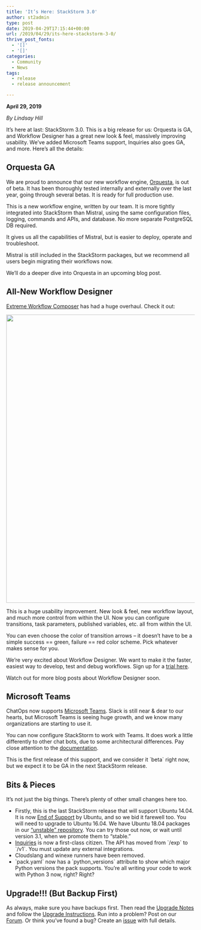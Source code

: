 ```yaml
---
title: 'It’s Here: StackStorm 3.0'
author: st2admin
type: post
date: 2019-04-29T17:15:44+00:00
url: /2019/04/29/its-here-stackstorm-3-0/
thrive_post_fonts:
  - '[]'
  - '[]'
categories:
  - Community
  - News
tags:
  - release
  - release announcement

---
```

**April 29, 2019**

_By Lindsay Hill_

It’s here at last: StackStorm 3.0. This is a big release for us: Orquesta is GA, and Workflow Designer has a great new look & feel, massively improving usability. We’ve added Microsoft Teams support, Inquiries also goes GA, and more. Here’s all the details: <!--more-->

## Orquesta GA

We are proud to announce that our new workflow engine, [Orquesta][1], is out of beta. It has been thoroughly tested internally and externally over the last year, going through several betas. It is ready for full production use.

This is a new workflow engine, written by our team. It is more tightly integrated into StackStorm than Mistral, using the same configuration files, logging, commands and APIs, and database. No more separate PostgreSQL DB required.

It gives us all the capabilities of Mistral, but is easier to deploy, operate and troubleshoot.

Mistral is still included in the StackStorm packages, but we recommend all users begin migrating their workflows now.

We’ll do a deeper dive into Orquesta in an upcoming blog post.

## All-New Workflow Designer

[Extreme Workflow Composer][2] has had a huge overhaul. Check it out:

<img loading="lazy" src="https://ewc-docs.extremenetworks.com/_images/pkg_promote_workflow.png" width="1380" height="770" class="aligncenter size-full" scale="0" /> 

This is a huge usability improvement. New look & feel, new workflow layout, and much more control from within the UI. Now you can configure transitions, task parameters, published variables, etc. all from within the UI.

You can even choose the color of transition arrows &#8211; it doesn’t have to be a simple success == green, failure == red color scheme. Pick whatever makes sense for you.

We’re very excited about Workflow Designer. We want to make it the faster, easiest way to develop, test and debug workflows. Sign up for a [trial here][3].

Watch out for more blog posts about Workflow Designer soon.

## Microsoft Teams

ChatOps now supports [Microsoft Teams][4]. Slack is still near & dear to our hearts, but Microsoft Teams is seeing huge growth, and we know many organizations are starting to use it.

You can now configure StackStorm to work with Teams. It does work a little differently to other chat bots, due to some architectural differences. Pay close attention to the [documentation][4].

This is the first release of this support, and we consider it \`beta\` right now, but we expect it to be GA in the next StackStorm release.

## Bits & Pieces

It’s not just the big things. There’s plenty of other small changes here too.

  * Firstly, this is the last StackStorm release that will support Ubuntu 14.04. It is now [End of Support][5] by Ubuntu, and so we bid it farewell too. You will need to upgrade to Ubuntu 16.04. We have Ubuntu 18.04 packages in our [“unstable” repository][6]. You can try those out now, or wait until version 3.1, when we promote them to “stable.”
  * [Inquiries][7] is now a first-class citizen. The API has moved from \`/exp\` to \`/v1\`. You must update any external integrations.
  * Cloudslang and winexe runners have been removed.
  * \`pack.yaml\` now has a \`python_versions\` attribute to show which major Python versions the pack supports. You’re all writing your code to work with Python 3 now, right? Right?

## Upgrade!!! (But Backup First)

As always, make sure you have backups first. Then read the [Upgrade Notes][8] and follow the [Upgrade Instructions][9]. Run into a problem? Post on our [Forum][10]. Or think you’ve found a bug? Create an [issue][11] with full details.

 [1]: https://docs.stackstorm.com/orquesta/index.html
 [2]: https://www.extremenetworks.com/product/workflow-composer/
 [3]: https://stackstorm.com/features/#ewc
 [4]: https://docs.stackstorm.com/chatops/msteams.html
 [5]: https://wiki.ubuntu.com/Releases
 [6]: https://packagecloud.io/StackStorm/unstable
 [7]: https://docs.stackstorm.com/inquiries.html
 [8]: https://docs.stackstorm.com/upgrade_notes.html#st2-v3-0
 [9]: https://docs.stackstorm.com/latest/install/upgrades.html
 [10]: https://forum.stackstorm.com
 [11]: https://github.com/StackStorm/st2/issues